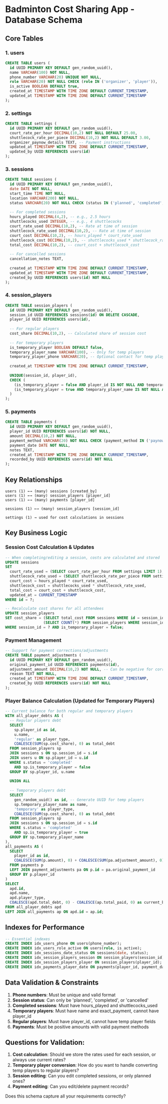 # Badminton Cost Sharing App - Database Schema

## Core Tables

### 1. **users**
```sql
CREATE TABLE users (
  id UUID PRIMARY KEY DEFAULT gen_random_uuid(),
  name VARCHAR(100) NOT NULL,
  phone_number VARCHAR(20) UNIQUE NOT NULL,
  role VARCHAR(20) NOT NULL CHECK (role IN ('organizer', 'player')),
  is_active BOOLEAN DEFAULT true,
  created_at TIMESTAMP WITH TIME ZONE DEFAULT CURRENT_TIMESTAMP,
  updated_at TIMESTAMP WITH TIME ZONE DEFAULT CURRENT_TIMESTAMP
);
```

### 2. **settings**
```sql
CREATE TABLE settings (
  id UUID PRIMARY KEY DEFAULT gen_random_uuid(),
  court_rate_per_hour DECIMAL(10,2) NOT NULL DEFAULT 25.00,
  shuttlecock_rate_per_piece DECIMAL(10,2) NOT NULL DEFAULT 3.00,
  organizer_paynow_details TEXT, -- Payment instructions
  updated_at TIMESTAMP WITH TIME ZONE DEFAULT CURRENT_TIMESTAMP,
  updated_by UUID REFERENCES users(id)
);
```

### 3. **sessions**
```sql
CREATE TABLE sessions (
  id UUID PRIMARY KEY DEFAULT gen_random_uuid(),
  date DATE NOT NULL,
  start_time TIME NOT NULL,
  location VARCHAR(200) NOT NULL,
  status VARCHAR(20) NOT NULL CHECK (status IN ('planned', 'completed', 'cancelled')),
  
  -- For completed sessions
  hours_played DECIMAL(4,2), -- e.g., 2.5 hours
  shuttlecocks_used INTEGER, -- e.g., 4 shuttlecocks
  court_rate_used DECIMAL(10,2), -- Rate at time of session
  shuttlecock_rate_used DECIMAL(10,2), -- Rate at time of session
  court_cost DECIMAL(10,2), -- hours_played * court_rate_used
  shuttlecock_cost DECIMAL(10,2), -- shuttlecocks_used * shuttlecock_rate_used
  total_cost DECIMAL(10,2), -- court_cost + shuttlecock_cost
  
  -- For cancelled sessions
  cancellation_notes TEXT,
  
  created_at TIMESTAMP WITH TIME ZONE DEFAULT CURRENT_TIMESTAMP,
  updated_at TIMESTAMP WITH TIME ZONE DEFAULT CURRENT_TIMESTAMP,
  created_by UUID REFERENCES users(id) NOT NULL
);
```

### 4. **session_players**
```sql
CREATE TABLE session_players (
  id UUID PRIMARY KEY DEFAULT gen_random_uuid(),
  session_id UUID REFERENCES sessions(id) ON DELETE CASCADE,
  player_id UUID REFERENCES users(id),
  
  -- For regular players
  cost_share DECIMAL(10,2), -- Calculated share of session cost
  
  -- For temporary players
  is_temporary_player BOOLEAN DEFAULT false,
  temporary_player_name VARCHAR(100), -- Only for temp players
  temporary_player_phone VARCHAR(20), -- Optional contact for temp players
  
  created_at TIMESTAMP WITH TIME ZONE DEFAULT CURRENT_TIMESTAMP,
  
  UNIQUE(session_id, player_id),
  CHECK (
    (is_temporary_player = false AND player_id IS NOT NULL AND temporary_player_name IS NULL AND temporary_player_phone IS NULL) OR
    (is_temporary_player = true AND temporary_player_name IS NOT NULL AND player_id IS NULL)
  )
);
```

### 5. **payments**
```sql
CREATE TABLE payments (
  id UUID PRIMARY KEY DEFAULT gen_random_uuid(),
  player_id UUID REFERENCES users(id) NOT NULL,
  amount DECIMAL(10,2) NOT NULL,
  payment_method VARCHAR(20) NOT NULL CHECK (payment_method IN ('paynow', 'cash', 'bank_transfer')),
  payment_date DATE NOT NULL,
  notes TEXT,
  created_at TIMESTAMP WITH TIME ZONE DEFAULT CURRENT_TIMESTAMP,
  recorded_by UUID REFERENCES users(id) NOT NULL
);
```

## Key Relationships

```
users (1) ←→ (many) sessions [created_by]
users (1) ←→ (many) session_players [player_id]
users (1) ←→ (many) payments [player_id]

sessions (1) ←→ (many) session_players [session_id]

settings (1) → used for cost calculations in sessions
```

## Key Business Logic

### Session Cost Calculation & Updates
```sql
-- When completing/editing a session, costs are calculated and stored
UPDATE sessions 
SET 
  court_rate_used = (SELECT court_rate_per_hour FROM settings LIMIT 1),
  shuttlecock_rate_used = (SELECT shuttlecock_rate_per_piece FROM settings LIMIT 1),
  court_cost = hours_played * court_rate_used,
  shuttlecock_cost = shuttlecocks_used * shuttlecock_rate_used,
  total_cost = court_cost + shuttlecock_cost,
  updated_at = CURRENT_TIMESTAMP
WHERE id = ?;

-- Recalculate cost shares for all attendees
UPDATE session_players 
SET cost_share = (SELECT total_cost FROM sessions WHERE id = session_id) / 
                 (SELECT COUNT(*) FROM session_players WHERE session_id = ? AND is_temporary_player = false)
WHERE session_id = ? AND is_temporary_player = false;
```

### Payment Management
```sql
-- Support for payment corrections/adjustments
CREATE TABLE payment_adjustments (
  id UUID PRIMARY KEY DEFAULT gen_random_uuid(),
  original_payment_id UUID REFERENCES payments(id),
  adjustment_amount DECIMAL(10,2) NOT NULL, -- Can be negative for corrections
  reason TEXT NOT NULL,
  created_at TIMESTAMP WITH TIME ZONE DEFAULT CURRENT_TIMESTAMP,
  created_by UUID REFERENCES users(id) NOT NULL
);
```

### Player Balance Calculation (Updated for Temporary Players)
```sql
-- Current balance for both regular and temporary players
WITH all_player_debts AS (
  -- Regular players debt
  SELECT 
    sp.player_id as id,
    u.name,
    'regular' as player_type,
    COALESCE(SUM(sp.cost_share), 0) as total_debt
  FROM session_players sp
  JOIN sessions s ON sp.session_id = s.id
  JOIN users u ON sp.player_id = u.id
  WHERE s.status = 'completed' 
    AND sp.is_temporary_player = false
  GROUP BY sp.player_id, u.name
  
  UNION ALL
  
  -- Temporary players debt  
  SELECT 
    gen_random_uuid() as id, -- Generate UUID for temp players
    sp.temporary_player_name as name,
    'temporary' as player_type,
    COALESCE(SUM(sp.cost_share), 0) as total_debt
  FROM session_players sp
  JOIN sessions s ON sp.session_id = s.id
  WHERE s.status = 'completed' 
    AND sp.is_temporary_player = true
  GROUP BY sp.temporary_player_name
),
all_payments AS (
  SELECT 
    player_id as id,
    COALESCE(SUM(p.amount), 0) + COALESCE(SUM(pa.adjustment_amount), 0) as total_paid
  FROM payments p
  LEFT JOIN payment_adjustments pa ON p.id = pa.original_payment_id
  GROUP BY p.player_id
)
SELECT 
  apd.id,
  apd.name,
  apd.player_type,
  COALESCE(apd.total_debt, 0) - COALESCE(ap.total_paid, 0) as current_balance
FROM all_player_debts apd
LEFT JOIN all_payments ap ON apd.id = ap.id;
```

## Indexes for Performance

```sql
-- Essential indexes
CREATE INDEX idx_users_phone ON users(phone_number);
CREATE INDEX idx_users_role_active ON users(role, is_active);
CREATE INDEX idx_sessions_date_status ON sessions(date, status);
CREATE INDEX idx_session_players_session ON session_players(session_id);
CREATE INDEX idx_session_players_player ON session_players(player_id);
CREATE INDEX idx_payments_player_date ON payments(player_id, payment_date);
```

## Data Validation & Constraints

1. **Phone numbers**: Must be unique and valid format
2. **Session status**: Can only be 'planned', 'completed', or 'cancelled'
3. **Completed sessions**: Must have hours_played and shuttlecocks_used
4. **Temporary players**: Must have name and exact_payment, cannot have player_id
5. **Regular players**: Must have player_id, cannot have temp player fields
6. **Payments**: Must be positive amounts with valid payment methods

## Questions for Validation:

1. **Cost calculation**: Should we store the rates used for each session, or always use current rates?
2. **Temporary player conversion**: How do you want to handle converting temp players to regular players?
3. **Session editing**: Can you edit completed sessions, or only planned ones?
4. **Payment editing**: Can you edit/delete payment records?

Does this schema capture all your requirements correctly?